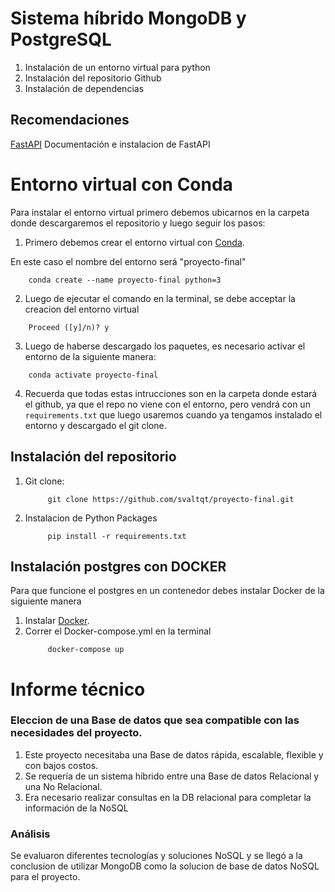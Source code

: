 # Sistema híbrido MongoDB y PostgreSQL
1. Instalación de un entorno virtual para python
2. Instalación del repositorio Github
3. Instalación de dependencias

## Recomendaciones
[FastAPI](https://fastapi.tiangolo.com/es/#instalacion) Documentación e instalacion de FastAPI

# Entorno virtual con Conda
Para instalar el entorno virtual primero debemos ubicarnos en la carpeta donde descargaremos el repositorio y luego seguir los pasos:
1. Primero debemos crear el entorno virtual con [Conda](https://conda.io/projects/conda/en/latest/user-guide/install/index.html).

En este caso el nombre del entorno será "proyecto-final"
```
    conda create --name proyecto-final python=3
```
2. Luego de ejecutar el comando en la terminal, se debe acceptar la creacion del entorno virtual
```
    Proceed ([y]/n)? y
```
3. Luego de haberse descargado los paquetes, es necesario activar el entorno de la siguiente manera:
```
    conda activate proyecto-final
```
4. Recuerda que todas estas intrucciones son en la carpeta donde estará el github, ya que el repo no viene con el entorno, pero vendrá con un ```requirements.txt``` que luego usaremos cuando ya tengamos instalado el entorno y descargado el git clone.
## Instalación del repositorio 
1. Git clone:
    ```
         git clone https://github.com/svaltqt/proyecto-final.git
    ```
2. Instalacion de Python Packages
    ``` 
         pip install -r requirements.txt
    ```
## Instalación postgres con DOCKER 
Para que funcione el postgres en un contenedor debes instalar Docker de la siguiente manera

1. Instalar [Docker](https://www.docker.com).
2. Correr el Docker-compose.yml en la terminal
    ```
         docker-compose up 
    ```

# Informe técnico
### Eleccion de una Base de datos que sea compatible con las necesidades del proyecto.

1. Este proyecto necesitaba una Base de datos rápida, escalable, flexible y con bajos costos.
2. Se requería de un sistema híbrido entre una Base de datos Relacional y una No Relacional.
3. Era necesario realizar consultas en la DB relacional para completar la información de la NoSQL

### Análisis

Se evaluaron diferentes tecnologías y soluciones NoSQL y se llegó a la conclusion de utilizar MongoDB
como la solucion de base de datos NoSQL para el proyecto.




